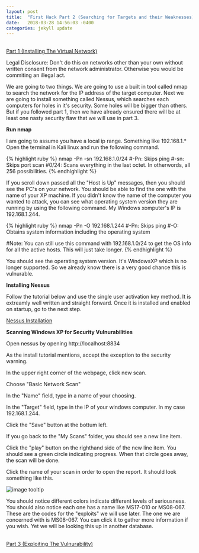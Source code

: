 ```yaml
---
layout: post
title:  "First Hack Part 2 (Searching for Targets and their Weaknesses)"
date:   2018-03-28 14:56:03 -0400
categories: jekyll update
---
```


<br>[Part 1 (Installing The Virtual Network)][part-1]

Legal Disclosure: Don't do this on networks other than your own without written consent from the network administrator. Otherwise you would be commiting an illegal act.

We are going to two things. We are going to use a built in tool called nmap to search the network for the IP address of the target computer. Next we are going to install something called Nessus, which searches each computers for holes in it's security. Some holes will be bigger than others. But if you followed part 1, then we have already ensured there will be at least one nasty security flaw that we will use in part 3.

<b>Run nmap</b>

I am going to assume you have a local ip range. Something like 192.168.1.* Open the terminal in Kali linux and run the following command.

{% highlight ruby %}
nmap -Pn -sn 192.168.1.0/24
#-Pn: Skips ping
#-sn: Skips port scan
#0/24: Scans everything in the last octet. In otherwords, all 256 possibilities.
{% endhighlight %}

If you scroll down passed all the "Host is Up" messages, then you should see the PC's on your network. You should be able to find the one with the name of your XP machine. If you didn't know the name of the computer you wanted to attack, you can see what operating system version they are running by using the following command. My Windows xomputer's IP is 192.168.1.244. 

{% highlight ruby %}
nmap -Pn -O 192.168.1.244
#-Pn: Skips ping
#-O: Obtains system information including the operating system

#Note: You can still use this command with 192.168.1.0/24 to get the OS info for all the active hosts. This will just take longer.
{% endhighlight %}

You should see the operating system version. It's WindowsXP which is no longer supported. So we already know there is a very good chance this is vulnurable.

<b>Installing Nessus</b>

Follow the tutorial below and use the single user activation key method. It is extreamly well written and straight forward. Once it is installed and enabled on startup, go to the next step.

[Nessus Installation][Nessus-Install]

<b>Scanning Windows XP for Security Vulnurabilities</b>

Open nessus by opening http://localhost:8834

As the install tutorial mentions, accept the exception to the security warning.

In the upper right corner of the webpage, click new scan.

Choose "Basic Network Scan"

In the "Name" field, type in a name of your choosing.

In the "Target" field, type in the IP of your windows computer. In my case 192.168.1.244.

Click the "Save" button at the bottum left.

If you go back to the "My Scans" folder, you should see a new line item.

Click the "play" button on the righthand side of the new line item. You should see a green circle indicating progress. When that circle goes away, the scan will be done.

Click the name of your scan in order to open the report. It should look something like this.

![image tooltip](/blog/images/ms08_067/nessus.JPG)

You should notice different colors indicate different levels of seriousness. You should also notice each one has a name like MS17-010 or MS08-067. These are the codes for the "exploits" we will use later. The one we are concerned with is MS08-067. You can click it to gather more information if you wish. Yet we will be looking this up in another database.

<br>[Part 3 (Exploiting The Vulnurability)][part-3]

[part-1]: MS08_067_Part_1.html
[part-3]: MS08_067_Part_3.html
[Nessus-Install]: https://www.tenable.com/blog/getting-started-with-nessus-on-kali-linux
[Nessus-Open]: http://localhost:8834


